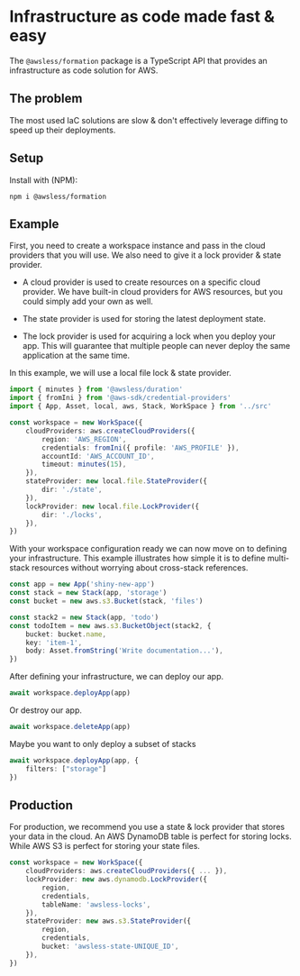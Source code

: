 
# Infrastructure as code made fast & easy

The `@awsless/formation` package is a TypeScript API that provides an infrastructure as code solution for AWS.

## The problem

The most used IaC solutions are slow & don't effectively leverage diffing to speed up their deployments.
<!-- In comparison, we are:

- __10x__ faster than AWS Cloud Formation.
- __5x__ faster than Terraform
- __4x__ faster than Pulumi -->

## Setup

Install with (NPM):

```
npm i @awsless/formation
```

## Example

First, you need to create a workspace instance and pass in the cloud providers that you will use.
We also need to give it a lock provider & state provider.

- A cloud provider is used to create resources on a specific cloud provider. We have built-in cloud providers for AWS resources, but you could simply add your own as well.

- The state provider is used for storing the latest deployment state.

- The lock provider is used for acquiring a lock when you deploy your app. This will guarantee that multiple people can never deploy the same application at the same time.

In this example, we will use a local file lock & state provider.

```ts
import { minutes } from '@awsless/duration'
import { fromIni } from '@aws-sdk/credential-providers'
import { App, Asset, local, aws, Stack, WorkSpace } from '../src'

const workspace = new WorkSpace({
	cloudProviders: aws.createCloudProviders({
		region: 'AWS_REGION',
		credentials: fromIni({ profile: 'AWS_PROFILE' }),
		accountId: 'AWS_ACCOUNT_ID',
		timeout: minutes(15),
	}),
	stateProvider: new local.file.StateProvider({
		dir: './state',
	}),
	lockProvider: new local.file.LockProvider({
		dir: './locks',
	}),
})
```

With your workspace configuration ready we can now move on to defining your infrastructure.
This example illustrates how simple it is to define multi-stack resources without worrying about cross-stack references.

```ts
const app = new App('shiny-new-app')
const stack = new Stack(app, 'storage')
const bucket = new aws.s3.Bucket(stack, 'files')

const stack2 = new Stack(app, 'todo')
const todoItem = new aws.s3.BucketObject(stack2, {
	bucket: bucket.name,
	key: 'item-1',
	body: Asset.fromString('Write documentation...'),
})
```

After defining your infrastructure, we can deploy our app.
```ts
await workspace.deployApp(app)
```

Or destroy our app.
```ts
await workspace.deleteApp(app)
```

Maybe you want to only deploy a subset of stacks
```ts
await workspace.deployApp(app, {
	filters: ["storage"]
})
```

## Production

For production, we recommend you use a state & lock provider that stores your data in the cloud.
An AWS DynamoDB table is perfect for storing locks.
While AWS S3 is perfect for storing your state files.

```ts
const workspace = new WorkSpace({
	cloudProviders: aws.createCloudProviders({ ... }),
	lockProvider: new aws.dynamodb.LockProvider({
		region,
		credentials,
		tableName: 'awsless-locks',
	}),
	stateProvider: new aws.s3.StateProvider({
		region,
		credentials,
		bucket: 'awsless-state-UNIQUE_ID',
	}),
})
```
